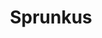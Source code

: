 ---
slug: sprunkus-2858
title: Sprunkus
description: "Sprunkus is an exciting online game. Play for free directly in your browser!"
icon: /images/popular_mods/Sprunkus.png
url: https://wowtbc.net/sprunkin/sprunkus/index.html
previewImage: /images/popular_mods/Sprunkus.png
type: popular mods

# SEO配置
seo:
  title: "Sprunkus - Play Free Online Game | Fun Browser Games"
  description: "Sprunkus - Play this fun online game for free in your browser. No download required!"
  ogImage: "/images/popular_mods/Sprunkus.png"
  keywords: "sprunkus-2858, online game, browser game, free game, popular mods game, play online"

videoUrls:
  - https://www.youtube.com/embed/example1
  - https://www.youtube.com/embed/example2

whyPlay:
  title: "Why Play Sprunkus?"
  items:
    - "Immersive Gameplay: Sprunkus offers an engaging and immersive gaming experience that will keep you entertained for hours"
    - "Challenging Levels: Test your skills with increasingly difficult challenges and obstacles"
    - "Beautiful Graphics: Enjoy stunning visuals and smooth animations that bring the game world to life"
    - "Regular Updates: New content and features are added regularly to keep the game fresh and exciting"
    - "Free to Play: Experience all the fun without spending a penny"
    - "Community Features: Connect with other players, share strategies, and compete for high scores"
    - "Cross-Platform: Play on any device with a web browser, no downloads required"

features:
  title: "Key Features of Sprunkus"
  image: "/images/popular_mods/Sprunkus.png"
  items:
    - "Intuitive Controls: Easy to learn controls make Sprunkus accessible for players of all skill levels"
    - "Multiple Game Modes: Enjoy various gameplay options that provide different challenges and experiences"
    - "Character Customization: Personalize your gaming experience with unique characters and items"
    - "Achievement System: Complete special tasks to earn rewards and recognition"
    - "Leaderboards: Compete with players worldwide and see who can achieve the highest scores"

characteristics:
  title: "Game Characteristics"
  image: "/images/popular_mods/Sprunkus.png"
  items:
    - "Genre: Popular mods game with elements of strategy and skill"
    - "Difficulty: Suitable for both casual gamers and those seeking a challenge"
    - "Play Time: Quick sessions or extended gameplay, depending on your preference"
    - "Art Style: Vibrant and engaging visuals that enhance the gaming experience"
    - "Sound Design: Immersive audio that complements the gameplay perfectly"

info: "Sprunkus is an exciting online game that offers players a unique and engaging gaming experience. With its intuitive controls, stunning visuals, and challenging gameplay, Sprunkus provides hours of entertainment for players of all ages and skill levels. Whether you're looking for a quick gaming session during a break or an extended play session, Sprunkus delivers an immersive experience that will keep you coming back for more. The game features multiple levels of increasing difficulty, ensuring that players are constantly challenged as they progress. With regular updates adding new content and features, Sprunkus remains fresh and exciting, providing endless entertainment options for its growing community of players."

howToPlayIntro: "Welcome to Sprunkus! This guide will walk you through the basics and help you master the game. Whether you're a beginner or looking to improve your skills, these tips and instructions will enhance your gaming experience."

howToPlaySteps:
  - title: "Getting Started"
    description: "Begin your Sprunkus adventure by familiarizing yourself with the controls. Use your keyboard or mouse to navigate through the game interface. The tutorial will guide you through the basic mechanics and help you understand the objectives."
  - title: "Understanding the Objectives"
    description: "In Sprunkus, your main goal is to progress through levels by completing specific objectives. Each level presents unique challenges that require different strategies and approaches."
  - title: "Mastering the Controls"
    description: "Practice using the controls to improve your precision and reaction time. Sprunkus requires quick reflexes and strategic thinking to overcome obstacles and defeat opponents."
  - title: "Utilizing Power-ups"
    description: "Collect power-ups throughout the game to enhance your abilities and overcome difficult challenges. Each power-up offers unique advantages that can be crucial for success."
  - title: "Developing Strategies"
    description: "As you progress in Sprunkus, develop effective strategies for different scenarios. Analyze patterns, anticipate challenges, and adapt your approach to maximize your performance."

faq:
  title: "Frequently Asked Questions about Sprunkus"
  items:
    - question: "Is Sprunkus free to play?"
      answer: "Yes, Sprunkus is completely free to play directly in your web browser. No downloads or purchases are required to enjoy the full game experience."
    - question: "Can I play Sprunkus on mobile devices?"
      answer: "Yes, Sprunkus is optimized for both desktop and mobile play. You can enjoy the game on any device with a web browser and internet connection."
    - question: "Are there any in-game purchases?"
      answer: "While Sprunkus is free to play, there may be optional in-game purchases available for cosmetic items or additional features that don't affect core gameplay."
    - question: "How often is Sprunkus updated?"
      answer: "The developers regularly update Sprunkus with new content, features, and improvements based on player feedback and game performance."
    - question: "Can I play Sprunkus offline?"
      answer: "Currently, Sprunkus requires an internet connection to play as it's a browser-based online game."
    - question: "Is Sprunkus suitable for children?"
      answer: "Yes, Sprunkus is designed to be family-friendly and suitable for players of all ages."
    - question: "How do I report bugs or issues?"
      answer: "If you encounter any problems while playing Sprunkus, you can report them through the game's support page or contact the developers directly through their website."
    - question: "Still Have Questions?"
      answer: "If you have additional questions about Sprunkus that aren't covered in this FAQ, please visit our support center or contact our customer service team for assistance."
---